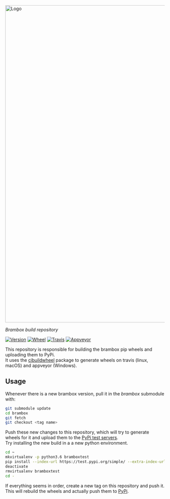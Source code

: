 <img src="https://gitlab.com/EAVISE/brambox/raw/master/docs/.static/logo-wide.png" alt="Logo" width="1000" />

_Brambox build repository_

[![Version][version-badge]][pypi-url]
[![Wheel][wheel-badge]][wheel-url]
[![Travis][travis-badge]][travis-url]
[![Appveyor][appveyor-badge]][appveyor-url]

This repository is responsible for building the brambox pip wheels and uploading them to PyPi.  
It uses the [cibuildwheel](https://github.com/joerick/cibuildwheel) package to generate wheels on travis (linux, macOS) and appveyor (Windows).

## Usage
Whenever there is a new brambox version, pull it in the _brambox_ submodule with:
``` bash
git submodule update
cd brambox
git fetch
git checkout <tag name>
```

Push these new changes to this repository, which will try to generate wheels for it and upload them to the [PyPi test servers](https://test.pypi.org/project/brambox/).  
Try installing the new build in a a new python environment.
``` bash
cd ~
mkvirtualenv -p python3.6 bramboxtest
pip install --index-url https://test.pypi.org/simple/ --extra-index-url https://pypi.org/simple brambox
deactivate
rmvirtualenv bramboxtest
cd -
```

If everything seems in order, create a new tag on this repository and push it.
This will rebuild the wheels and actually push them to [PyPi](https://pypi.org/project/brambox/).


[version-badge]: https://img.shields.io/pypi/v/brambox.svg?label=version
[pypi-url]: https://pypi.org/project/brambox/
[wheel-badge]: https://img.shields.io/pypi/wheel/brambox.svg
[wheel-url]: https://pypi.org/project/brambox
[travis-badge]: https://img.shields.io/travis/eavise-kul/brambox-build.svg?label=travis
[travis-url]: https://travis-ci.org/eavise-kul/brambox-build
[appveyor-badge]: https://img.shields.io/appveyor/ci/0phoff/brambox-build.svg?label=appveyor
[appveyor-url]: https://ci.appveyor.com/project/0phoff/brambox-build
